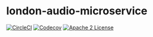 # london-audio-microservice
[![CircleCI](https://img.shields.io/circleci/project/byuoitav/london-audio-microservice.svg)](https://circleci.com/gh/byuoitav/london-audio-microservice) [![Codecov](https://img.shields.io/codecov/c/github/byuoitav/london-audio-microservice.svg)](https://codecov.io/gh/byuoitav/london-audio-microservice) [![Apache 2 License](https://img.shields.io/hexpm/l/plug.svg)](https://raw.githubusercontent.com/byuoitav/london-audio-microservice/master/LICENSE)
